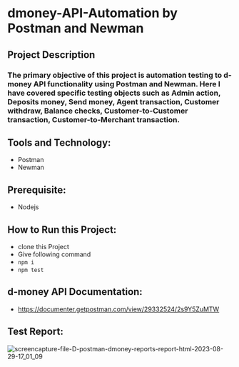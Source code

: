 # dmoney-API-Automation by Postman and Newman

## Project Description 
### The primary objective of this project is automation testing to d-money API functionality using Postman and Newman. Here I have covered specific testing objects such as Admin action, Deposits money, Send money, Agent transaction, Customer withdraw, Balance checks, Customer-to-Customer transaction, Customer-to-Merchant transaction. 

## Tools and Technology:
- Postman
- Newman

## Prerequisite:
- Nodejs

## How to Run this Project:
- clone this Project
- Give following command
- ``` npm i ```
- ``` npm test ```

## d-money API Documentation:
- https://documenter.getpostman.com/view/29332524/2s9Y5ZuMTW

## Test Report:
![screencapture-file-D-postman-dmoney-reports-report-html-2023-08-29-17_01_09](https://github.com/MuksudulIslam/dmoney-API-automation-newman/assets/143453305/8979c114-96a2-4126-bb92-8f33026dde37)


